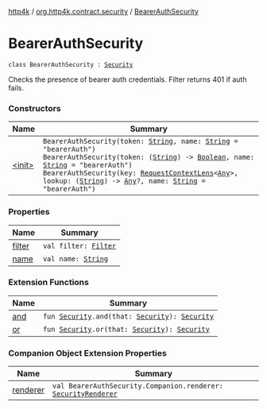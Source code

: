 [http4k](../../index.md) / [org.http4k.contract.security](../index.md) / [BearerAuthSecurity](./index.md)

# BearerAuthSecurity

`class BearerAuthSecurity : `[`Security`](../-security/index.md)

Checks the presence of bearer auth credentials. Filter returns 401 if auth fails.

### Constructors

| Name | Summary |
|---|---|
| [&lt;init&gt;](-init-.md) | `BearerAuthSecurity(token: `[`String`](https://kotlinlang.org/api/latest/jvm/stdlib/kotlin/-string/index.html)`, name: `[`String`](https://kotlinlang.org/api/latest/jvm/stdlib/kotlin/-string/index.html)` = "bearerAuth")`<br>`BearerAuthSecurity(token: (`[`String`](https://kotlinlang.org/api/latest/jvm/stdlib/kotlin/-string/index.html)`) -> `[`Boolean`](https://kotlinlang.org/api/latest/jvm/stdlib/kotlin/-boolean/index.html)`, name: `[`String`](https://kotlinlang.org/api/latest/jvm/stdlib/kotlin/-string/index.html)` = "bearerAuth")`<br>`BearerAuthSecurity(key: `[`RequestContextLens`](../../org.http4k.lens/-request-context-lens.md)`<`[`Any`](https://kotlinlang.org/api/latest/jvm/stdlib/kotlin/-any/index.html)`>, lookup: (`[`String`](https://kotlinlang.org/api/latest/jvm/stdlib/kotlin/-string/index.html)`) -> `[`Any`](https://kotlinlang.org/api/latest/jvm/stdlib/kotlin/-any/index.html)`?, name: `[`String`](https://kotlinlang.org/api/latest/jvm/stdlib/kotlin/-string/index.html)` = "bearerAuth")` |

### Properties

| Name | Summary |
|---|---|
| [filter](filter.md) | `val filter: `[`Filter`](../../org.http4k.core/-filter.md) |
| [name](name.md) | `val name: `[`String`](https://kotlinlang.org/api/latest/jvm/stdlib/kotlin/-string/index.html) |

### Extension Functions

| Name | Summary |
|---|---|
| [and](../and.md) | `fun `[`Security`](../-security/index.md)`.and(that: `[`Security`](../-security/index.md)`): `[`Security`](../-security/index.md) |
| [or](../or.md) | `fun `[`Security`](../-security/index.md)`.or(that: `[`Security`](../-security/index.md)`): `[`Security`](../-security/index.md) |

### Companion Object Extension Properties

| Name | Summary |
|---|---|
| [renderer](../../org.http4k.contract.openapi.v3/renderer.md) | `val BearerAuthSecurity.Companion.renderer: `[`SecurityRenderer`](../../org.http4k.contract.openapi/-security-renderer/index.md) |
